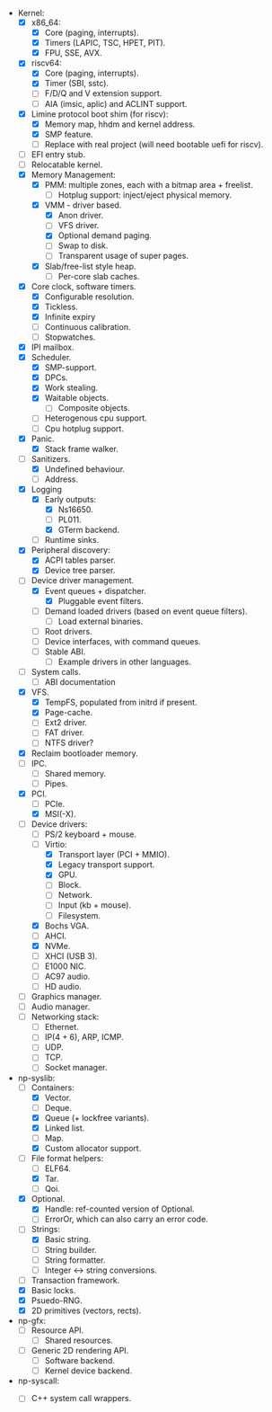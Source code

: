 - Kernel:
    - [x] x86_64:
        - [x] Core (paging, interrupts).
        - [x] Timers (LAPIC, TSC, HPET, PIT).
        - [x] FPU, SSE, AVX.
    - [x] riscv64:
        - [x] Core (paging, interrupts).
        - [x] Timer (SBI, sstc).
        - [ ] F/D/Q and V extension support.
        - [ ] AIA (imsic, aplic) and ACLINT support.
    - [x] Limine protocol boot shim (for riscv):
        - [x] Memory map, hhdm and kernel address.
        - [x] SMP feature.
        - [ ] Replace with real project (will need bootable uefi for riscv).
    - [ ] EFI entry stub.
    - [ ] Relocatable kernel.
    - [x] Memory Management:
        - [x] PMM: multiple zones, each with a bitmap area + freelist.
            - [ ] Hotplug support: inject/eject physical memory.
        - [x] VMM - driver based.
            - [x] Anon driver.
            - [ ] VFS driver.
            - [x] Optional demand paging.
            - [ ] Swap to disk.
            - [ ] Transparent usage of super pages.
        - [x] Slab/free-list style heap.
            - [ ] Per-core slab caches.
    - [x] Core clock, software timers.
        - [x] Configurable resolution.
        - [x] Tickless.
        - [x] Infinite expiry
        - [ ] Continuous calibration.
        - [ ] Stopwatches.
    - [x] IPI mailbox.
    - [x] Scheduler.
        - [x] SMP-support.
        - [x] DPCs.
        - [x] Work stealing.
        - [x] Waitable objects.
            - [ ] Composite objects.
        - [ ] Heterogenous cpu support.
        - [ ] Cpu hotplug support.
    - [x] Panic.
        - [x] Stack frame walker.
    - [ ] Sanitizers.
        - [x] Undefined behaviour.
        - [ ] Address.
    - [x] Logging
        - [x] Early outputs:
            - [x] Ns16650.
            - [ ] PL011.
            - [x] GTerm backend.
        - [ ] Runtime sinks.
    - [x] Peripheral discovery:
        - [x] ACPI tables parser.
        - [x] Device tree parser.
    - [ ] Device driver management.
        - [x] Event queues + dispatcher.
            - [x] Pluggable event filters.
        - [ ] Demand loaded drivers (based on event queue filters).
            - [ ] Load external binaries.
        - [ ] Root drivers.
        - [ ] Device interfaces, with command queues.
        - [ ] Stable ABI.
            - [ ] Example drivers in other languages.
    - [ ] System calls.
        - [ ] ABI documentation
    - [x] VFS.
        - [x] TempFS, populated from initrd if present.
        - [x] Page-cache.
        - [ ] Ext2 driver.
        - [ ] FAT driver.
        - [ ] NTFS driver?
    - [x] Reclaim bootloader memory.
    - [ ] IPC.
        - [ ] Shared memory.
        - [ ] Pipes.
    - [x] PCI.
        - [ ] PCIe.
        - [x] MSI(-X).
    - [ ] Device drivers:
        - [ ] PS/2 keyboard + mouse.
        - [ ] Virtio:
            - [x] Transport layer (PCI + MMIO).
            - [x] Legacy transport support.
            - [x] GPU.
            - [ ] Block.
            - [ ] Network.
            - [ ] Input (kb + mouse).
            - [ ] Filesystem.
        - [x] Bochs VGA.
        - [ ] AHCI.
        - [x] NVMe.
        - [ ] XHCI (USB 3).
        - [ ] E1000 NIC.
        - [ ] AC97 audio.
        - [ ] HD audio.
    - [ ] Graphics manager.
    - [ ] Audio manager.
    - [ ] Networking stack:
        - [ ] Ethernet.
        - [ ] IP(4 + 6), ARP, ICMP.
        - [ ] UDP.
        - [ ] TCP.
        - [ ] Socket manager.

- np-syslib:
    - [ ] Containers:
        - [x] Vector.
        - [ ] Deque.
        - [x] Queue (+ lockfree variants).
        - [x] Linked list.
        - [ ] Map.
        - [x] Custom allocator support.
    - [ ] File format helpers:
        - [ ] ELF64.
        - [x] Tar.
        - [ ] Qoi.
    - [x] Optional.
        - [x] Handle: ref-counted version of Optional.
        - [ ] ErrorOr, which can also carry an error code.
    - [ ] Strings:
        - [x] Basic string.
        - [ ] String builder.
        - [ ] String formatter.
        - [ ] Integer <-> string conversions.
    - [ ] Transaction framework.
    - [x] Basic locks.
    - [x] Psuedo-RNG.
    - [x] 2D primitives (vectors, rects).

- np-gfx:
    - [ ] Resource API.
        - [ ] Shared resources.
    - [ ] Generic 2D rendering API.
        - [ ] Software backend.
        - [ ] Kernel device backend.

- np-syscall:
    - [ ] C++ system call wrappers.

